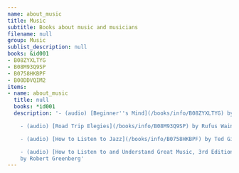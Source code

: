 ```yaml
---
name: about_music
title: Music
subtitle: Books about music and musicians
filename: null
group: Music
sublist_description: null
books: &id001
- B08ZYXLTYG
- B08M93Q9SP
- B0758HKBPF
- B00DDVQIM2
items:
- name: about_music
  title: null
  books: *id001
  description: '- (audio) [Beginner''s Mind](/books/info/B08ZYXLTYG) by Yo-Yo Ma

    - (audio) [Road Trip Elegies](/books/info/B08M93Q9SP) by Rufus Wainwright

    - (audio) [How to Listen to Jazz](/books/info/B0758HKBPF) by Ted Gioia

    - (audio) [How to Listen to and Understand Great Music, 3rd Edition](/books/info/B00DDVQIM2)
    by Robert Greenberg'
---
```



